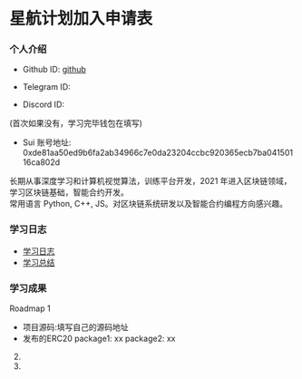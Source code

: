 # 星航计划加入申请表

### 个人介绍

* Github ID: [github](https://github.com/WhiteHare2023)

* Telegram ID: 

* Discord ID: 

(首次如果没有，学习完毕钱包在填写)
* Sui 账号地址: 0xde81aa50ed9b6fa2ab34966c7e0da23204ccbc920365ecb7ba04150116ca802d

长期从事深度学习和计算机视觉算法，训练平台开发，2021 年进入区块链领域，学习区块链基础，智能合约开发。  
常用语言 Python, C++, JS。对区块链系统研发以及智能合约编程方向感兴趣。

### 学习日志

- [学习日志](journal.md)
- [学习总结](summary.md)

### 学习成果

Roadmap  1  
- 项目源码:填写自己的源码地址
- 发布的ERC20
package1: xx
package2: xx


2.


3. 

